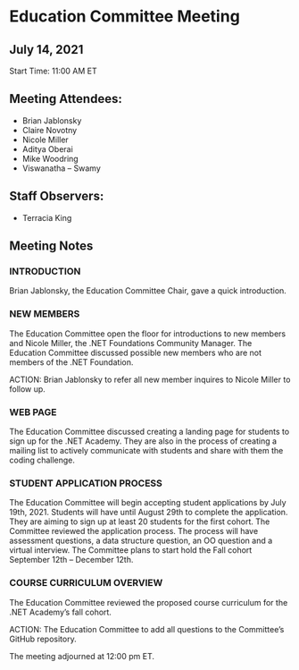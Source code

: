 # Education Committee Meeting
## July 14, 2021
Start Time: 11:00 AM ET

## Meeting Attendees:
- Brian Jablonsky
- Claire Novotny
- Nicole Miller
- Aditya Oberai
- Mike Woodring
- Viswanatha – Swamy 

## Staff Observers: 
- Terracia King

## Meeting Notes
### INTRODUCTION

Brian Jablonsky, the Education Committee Chair, gave a quick introduction.

### NEW MEMBERS

The Education Committee open the floor for introductions to new members and Nicole Miller, the .NET Foundations Community Manager. The Education Committee discussed possible new members who are not members of the .NET Foundation. 

ACTION: Brian Jablonsky to refer all new member inquires to Nicole Miller to follow up. 

### WEB PAGE

The Education Committee discussed creating a landing page for students to sign up for the .NET Academy. They are also in the process of creating a mailing list to actively communicate with students and share with them the coding challenge. 

### STUDENT APPLICATION PROCESS

The Education Committee will begin accepting student applications by July 19th, 2021. Students will have until August 29th to complete the application. They are aiming to sign up at least 20 students for the first cohort. The Committee reviewed the application process. The process will have assessment questions, a data structure question, an OO question and a virtual interview. The Committee plans to start hold the Fall cohort September 12th – December 12th. 

### COURSE CURRICULUM OVERVIEW

The Education Committee reviewed the proposed course curriculum for the .NET Academy’s fall cohort. 

ACTION: The Education Committee to add all questions to the Committee’s GitHub repository. 

The meeting adjourned at 12:00 pm ET.

